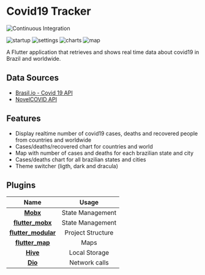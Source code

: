 # Covid19 Tracker

![Continuous Integration](https://github.com/lucioeduardo/covid19_tracker/workflows/Continuous%20Integration/badge.svg)


![startup](https://user-images.githubusercontent.com/14063319/81590406-22b43d80-9391-11ea-9c17-50bf41a52ca0.gif)
![settings](https://user-images.githubusercontent.com/14063319/81590402-21831080-9391-11ea-99c3-fbbdba4eb17d.gif)
![charts](https://user-images.githubusercontent.com/14063319/81590398-1e882000-9391-11ea-89b5-069250f73a3a.gif)
![map](https://user-images.githubusercontent.com/14063319/81590400-2051e380-9391-11ea-9aab-40d230bc6ecd.gif)


A Flutter application that retrieves and shows real time data about covid19 in Brazil and worldwide.

## Data Sources
- [Brasil.io - Covid 19 API](https://brasil.io/dataset/covid19/caso) 
- [NovelCOVID API](https://github.com/novelcovid/api)

## Features

- Display realtime number of covid19 cases, deaths and recovered people from countries and worldwide
- Cases/deaths/recovered chart for countries and world
- Map with number of cases and deaths for each brazilian state and city
- Cases/deaths chart for all brazilian states and cities
- Theme switcher (ligth, dark and dracula)

## Plugins
| Name | Usage |
|:------:|:-------:|
|[**Mobx**](https://pub.dev/packages/mobx#-readme-tab-)| State Management|
|[**flutter_mobx**](https://pub.dev/packages/flutter_mobx)| State Management|
|[**flutter_modular**](https://pub.dev/packages/flutter_mobx)| Project Structure |
|[**flutter_map**](https://pub.dev/packages/flutter_map)| Maps |
|[**Hive**](https://pub.dev/packages/hive)| Local Storage |
|[**Dio**](https://pub.dev/packages/dio)| Network calls|
